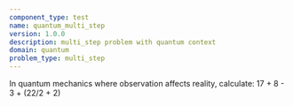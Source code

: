 ```yaml
---
component_type: test
name: quantum_multi_step
version: 1.0.0
description: multi_step problem with quantum context
domain: quantum
problem_type: multi_step
---
```


In quantum mechanics where observation affects reality, calculate: 17 + 8 - 3 + (22/2 + 2)
